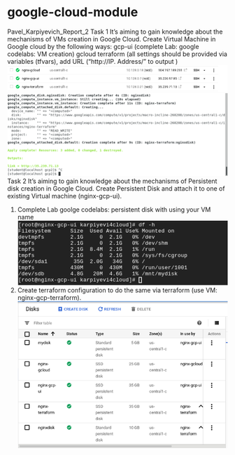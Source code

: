 # google-cloud-module
Pavel_Karpiyevich_Report_2
Task 1
It’s aiming to gain knowledge about the mechanisms of VMs creation in Google Cloud.
Create Virtual Machine in Google cloud by the following ways:
gcp-ui (complete Lab: google codelabs: VM creation)
gcloud
terraform (all settings should be provided via variables (tfvars), add URL (“http://IP. Address/” to output )
![Screenshot](src2/img/1.1.png)
![Screenshot](src2/img/1.2.png)
Task 2
It’s aiming to gain knowledge about the mechanisms of Persistent disk creation in Google Cloud.
Create Persistent Disk and attach it to one of existing Virtual machine (nginx-gcp-ui).
1. Complete Lab goolge codelabs: persistent disk with using your VM name
![Screenshot](src2/img/2.1.png)
2. Create terraform configuration to do the same via terraform (use VM: nginx-gcp-terraform).
![Screenshot](src2/img/2.2.png)



